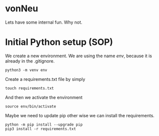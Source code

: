 # vonNeu
Lets have some internal fun. Why not.

# Initial Python setup (SOP)

We create a new environment. 
We are using the name *env*, because it is already in the .gitignore.
```
python3 -m venv env
```
Create a requirements.txt file by simply
```
touch requirements.txt
```
And then we activate the environment
```
source env/bin/activate
```
Maybe we need to update pip other wise we can install the requirements.
```
python -m pip install --upgrade pip
pip3 install -r requirements.txt
```